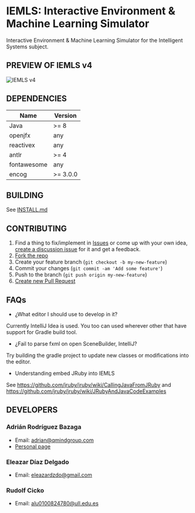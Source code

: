 # IEMLS: Interactive Environment & Machine Learning Simulator

Interactive Environment & Machine Learning Simulator for the Intelligent Systems subject.

## PREVIEW OF IEMLS v4

![IEMLS v4](http://i.imgur.com/WnZPkRL.jpg "IEMLS v4")

## DEPENDENCIES

| Name         | Version                          |
|--------------|----------------------------------|
| Java           | >= 8                         |
| openjfx | any |
| reactivex      |                    any              |
| antlr      |                    >= 4              |
| fontawesome      |                    any              |
| encog      |                    >= 3.0.0              |

## BUILDING

See [INSTALL.md](INSTALL.md)

## CONTRIBUTING

1. Find a thing to fix/implement in [Issues](https://github.com/AdrianBZG/IEMLS/issues?direction=desc&sort=created&state=open) or come up with your own idea, [create a discussion issue](https://github.com/AdrianBZG/IEMLS/issues/new) for it and get a feedback.
2. [Fork the repo](https://help.github.com/articles/fork-a-repo)
3. Create your feature branch (`git checkout -b my-new-feature`)
4. Commit your changes (`git commit -am 'Add some feature'`)
5. Push to the branch (`git push origin my-new-feature`)
6. [Create new Pull Request](https://help.github.com/articles/using-pull-requests)



## FAQs

- ¿What editor I should use to develop in it?

Currently IntelliJ Idea is used. You too can used wherever other that
have support for Gradle build tool.

- ¿Fail to parse fxml on open SceneBuilder, IntelliJ?

Try building the gradle project to update new classes or modifications
into the editor.

- Understanding embed JRuby into IEMLS

See https://github.com/jruby/jruby/wiki/CallingJavaFromJRuby and https://github.com/jruby/jruby/wiki/JRubyAndJavaCodeExamples


## DEVELOPERS

### Adrián Rodríguez Bazaga
  - Email: adrian@qmindgroup.com
  - [Personal page](http://www.adrianbazaga.com/)

### Eleazar Díaz Delgado
  - Email: eleazardzdo@gmail.com

### Rudolf Cicko
  - Email: alu0100824780@ull.edu.es

